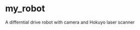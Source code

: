 # my_robot

A differntial drive robot with camera and Hokuyo laser scanner
[](default_gzclient_camera(1)-2020-12-20T04_15_16.236428.jpg)
